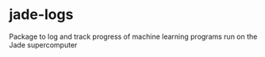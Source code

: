 # jade-logs
Package to log and track progress of machine learning programs run on the Jade supercomputer
